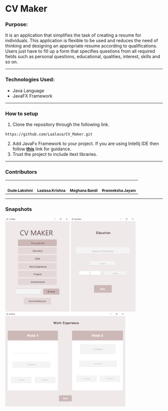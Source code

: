 # CV Maker

### Purpose:
It is an application that simplifies the task of creating a resume for individuals. This application is flexible to be used and reduces the need of thinking and designing an appropriate resume according to qualifications. Users just have to fill up a form that specifies questions from all required fields such as personal questions, educational, qualities, interest, skills and so on. 

***
### Technologies Used:
- Java Language
- JavaFX Framework
***
### How to setup
1. Clone the repository through the following link.
```
https://github.com/Laalasa/CV_Maker.git
```
2. Add JavaFx Framework to your project. If you are using Intellij IDE then follow **[this](https://www.jetbrains.com/help/idea/javafx.html)** link for guidance.
3. Trust the project to include itext libraries.

***
### Contributors
<table>
  <tr>
    <td align="center"><a href="https://github.com/gudelakshmi"><img src="https://avatars.githubusercontent.com/u/76594886?v=4" width="150px;" alt=""/><br /><sub><b>Gude Lakshmi</b></sub></a></td>
    <td align="center"><a href="https://github.com/Laalasa"><img src="https://avatars.githubusercontent.com/u/76587137?v=4" width="150px;" alt=""/><br /><sub><b>Laalasa Krishna</b></sub></a></td>
    <td align="center"><a href="https://github.com/bandimeghana"><img src="https://avatars.githubusercontent.com/u/76590483?v=4" width="150px;" alt=""/><br /><sub><b>Meghana Bandi</b></sub></a></td>
    <td align="center"><a href="https://github.com/praneekshajayam"><img src="https://avatars.githubusercontent.com/u/76626052?v=4" width="150px;" alt=""/><br /><sub><b>Praneeksha Jayam</b></sub></a></td>
 </tr>
</table>

***
### Snapshots
<p float="left">
  <img src="https://github.com/gudelakshmi/CV-Maker/blob/main/snap%20shots/home%20page.png" height="300px;" alt=""/>
  <img src="https://github.com/gudelakshmi/CV-Maker/blob/main/snap%20shots/education.png" height="300px;" alt=""/>
  <img src="https://github.com/gudelakshmi/CV-Maker/blob/main/snap%20shots/work%20exp.png" height="300px;" alt=""/>
</p>
